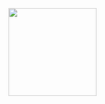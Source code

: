 <div>
  <center><a href="https://github.com/Carlos-Menezes94">

  <img height="180em" src="https://github-readme-stats.vercel.app/api/top-langs/?username=Carlos-Menezes94&layout=compact&langs_count=7&theme=dracula"/>
</center></div>


  
